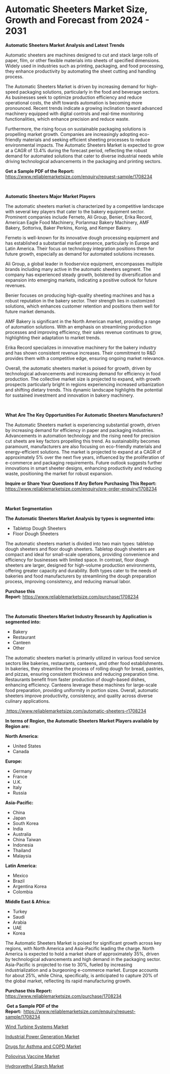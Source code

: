 <p><h1>Automatic Sheeters Market Size, Growth and Forecast from 2024 - 2031</h1></p><p><strong>Automatic Sheeters Market Analysis and Latest Trends</strong></p>
<p><p>Automatic sheeters are machines designed to cut and stack large rolls of paper, film, or other flexible materials into sheets of specified dimensions. Widely used in industries such as printing, packaging, and food processing, they enhance productivity by automating the sheet cutting and handling process. </p><p>The Automatic Sheeters Market is driven by increasing demand for high-speed packaging solutions, particularly in the food and beverage sectors. As businesses seek to optimize production efficiency and reduce operational costs, the shift towards automation is becoming more pronounced. Recent trends indicate a growing inclination toward advanced machinery equipped with digital controls and real-time monitoring functionalities, which enhance precision and reduce waste.</p><p>Furthermore, the rising focus on sustainable packaging solutions is propelling market growth. Companies are increasingly adopting eco-friendly materials and seeking efficient sheeting processes to reduce environmental impacts. The Automatic Sheeters Market is expected to grow at a CAGR of 13.4% during the forecast period, reflecting the robust demand for automated solutions that cater to diverse industrial needs while driving technological advancements in the packaging and printing sectors.</p></p>
<p><strong>Get a Sample PDF of the Report:&nbsp;</strong> <a href="https://www.reliablemarketsize.com/enquiry/request-sample/1708234?utm_campaign=1169&utm_medium=2&utm_source=Github&utm_content=ia&utm_term=07102024&utm_id=automatic-sheeters">https://www.reliablemarketsize.com/enquiry/request-sample/1708234</a></p>
<p>&nbsp;</p>
<p><strong>Automatic Sheeters Major Market Players</strong></p>
<p><p>The automatic sheeters market is characterized by a competitive landscape with several key players that cater to the bakery equipment sector. Prominent companies include Ferneto, Ali Group, Benier, Erika Record, American Eagle Food Machinery, Porlanmaz Bakery Machinery, AMF Bakery, Sottoriva, Baker Perkins, Konig, and Kemper Bakery.</p><p>Ferneto is well-known for its innovative dough processing equipment and has established a substantial market presence, particularly in Europe and Latin America. Their focus on technology integration positions them for future growth, especially as demand for automated solutions increases.</p><p>Ali Group, a global leader in foodservice equipment, encompasses multiple brands including many active in the automatic sheeters segment. The company has experienced steady growth, bolstered by diversification and expansion into emerging markets, indicating a positive outlook for future revenues.</p><p>Benier focuses on producing high-quality sheeting machines and has a robust reputation in the bakery sector. Their strength lies in customized solutions, which enhances customer retention and positions them well for future market demands.</p><p>AMF Bakery is significant in the North American market, providing a range of automation solutions. With an emphasis on streamlining production processes and improving efficiency, their sales revenue continues to grow, highlighting their adaptation to market trends.</p><p>Erika Record specializes in innovative machinery for the bakery industry and has shown consistent revenue increases. Their commitment to R&D provides them with a competitive edge, ensuring ongoing market relevance.</p><p>Overall, the automatic sheeters market is poised for growth, driven by technological advancements and increasing demand for efficiency in food production. The collective market size is projected to expand, with growth prospects particularly bright in regions experiencing increased urbanization and shifting dietary trends. This dynamic landscape highlights the potential for sustained investment and innovation in bakery machinery.</p></p>
<p>&nbsp;</p>
<p><strong>What Are The Key Opportunities For Automatic Sheeters Manufacturers?</strong></p>
<p><p>The Automatic Sheeters market is experiencing substantial growth, driven by increasing demand for efficiency in paper and packaging industries. Advancements in automation technology and the rising need for precision cut sheets are key factors propelling this trend. As sustainability becomes paramount, manufacturers are also focusing on eco-friendly materials and energy-efficient solutions. The market is projected to expand at a CAGR of approximately 5% over the next five years, influenced by the proliferation of e-commerce and packaging requirements. Future outlook suggests further innovations in smart sheeter designs, enhancing productivity and reducing waste, positioning the market for robust expansion.</p></p>
<p><strong>Inquire or Share Your Questions If Any Before Purchasing This Report:</strong> <a href="https://www.reliablemarketsize.com/enquiry/pre-order-enquiry/1708234?utm_campaign=1169&utm_medium=2&utm_source=Github&utm_content=ia&utm_term=07102024&utm_id=automatic-sheeters">https://www.reliablemarketsize.com/enquiry/pre-order-enquiry/1708234</a></p>
<p>&nbsp;</p>
<p><strong>Market Segmentation</strong></p>
<p><strong>The Automatic Sheeters Market Analysis by types is segmented into:</strong></p>
<p><ul><li>Tabletop Dough Sheeters</li><li>Floor Dough Sheeters</li></ul></p>
<p><p>The automatic sheeters market is divided into two main types: tabletop dough sheeters and floor dough sheeters. Tabletop dough sheeters are compact and ideal for small-scale operations, providing convenience and efficiency for businesses with limited space. In contrast, floor dough sheeters are larger, designed for high-volume production environments, offering greater capacity and durability. Both types cater to the needs of bakeries and food manufacturers by streamlining the dough preparation process, improving consistency, and reducing manual labor.</p></p>
<p><strong>Purchase this Report:&nbsp;</strong><a href="https://www.reliablemarketsize.com/purchase/1708234?utm_campaign=1169&utm_medium=2&utm_source=Github&utm_content=ia&utm_term=07102024&utm_id=automatic-sheeters">https://www.reliablemarketsize.com/purchase/1708234</a></p>
<p>&nbsp;</p>
<p><strong>The Automatic Sheeters Market Industry Research by Application is segmented into:</strong></p>
<p><ul><li>Bakery</li><li>Restaurant</li><li>Canteen</li><li>Other</li></ul></p>
<p><p>The automatic sheeters market is primarily utilized in various food service sectors like bakeries, restaurants, canteens, and other food establishments. In bakeries, they streamline the process of rolling dough for bread, pastries, and pizzas, ensuring consistent thickness and reducing preparation time. Restaurants benefit from faster production of dough-based dishes, enhancing efficiency. Canteens leverage these machines for large-scale food preparation, providing uniformity in portion sizes. Overall, automatic sheeters improve productivity, consistency, and quality across diverse culinary applications.</p></p>
<p><a href="https://www.reliablemarketsize.com/automatic-sheeters-r1708234?utm_campaign=1169&utm_medium=2&utm_source=Github&utm_content=ia&utm_term=07102024&utm_id=automatic-sheeters">&nbsp;https://www.reliablemarketsize.com/automatic-sheeters-r1708234</a></p>
<p><strong>In terms of Region, the Automatic Sheeters Market Players available by Region are:</strong></p>
<p>
    <p> <strong> North America: </strong>
        <ul>
            <li>United States</li>
            <li>Canada</li>
        </ul>
        </p> 
    <p> <strong> Europe: </strong>
        <ul>
            <li>Germany</li>
            <li>France</li>
            <li>U.K.</li>
            <li>Italy</li>
            <li>Russia</li>
        </ul>
        </p> 
    <p> <strong> Asia-Pacific: </strong>
        <ul>
            <li>China</li>
            <li>Japan</li>
            <li>South Korea</li>
            <li>India</li>
            <li>Australia</li>
            <li>China Taiwan</li>
            <li>Indonesia</li>
            <li>Thailand</li>
            <li>Malaysia</li>
        </ul>
        </p> 
    <p> <strong> Latin America: </strong>
        <ul>
            <li>Mexico</li>
            <li>Brazil</li>
            <li>Argentina Korea</li>
            <li>Colombia</li>
        </ul>
        </p> 
    <p> <strong> Middle East & Africa: </strong>
        <ul>
            <li>Turkey</li>
            <li>Saudi</li>
            <li>Arabia</li>
            <li>UAE</li>
            <li>Korea</li>
        </ul>
    </p>
    </p>
<p><p>The Automatic Sheeters Market is poised for significant growth across key regions, with North America and Asia-Pacific leading the charge. North America is expected to hold a market share of approximately 35%, driven by technological advancements and high demand in the packaging sector. Asia-Pacific is projected to rise to 30%, fueled by increasing industrialization and a burgeoning e-commerce market. Europe accounts for about 25%, while China, specifically, is anticipated to capture 20% of the global market, reflecting its rapid manufacturing growth.</p></p>
<p><strong>Purchase this Report: </strong><a href="https://www.reliablemarketsize.com/purchase/1708234?utm_campaign=1169&utm_medium=2&utm_source=Github&utm_content=ia&utm_term=07102024&utm_id=automatic-sheeters">https://www.reliablemarketsize.com/purchase/1708234</a></p>
<p>&nbsp;<strong>Get a Sample PDF of the Report:&nbsp;&nbsp;</strong><a href="https://www.reliablemarketsize.com/enquiry/request-sample/1708234?utm_campaign=1169&utm_medium=2&utm_source=Github&utm_content=ia&utm_term=07102024&utm_id=automatic-sheeters">https://www.reliablemarketsize.com/enquiry/request-sample/1708234</a></p>
<p><strong></strong></p>
<p><p><a href="https://issuu.com/reportprime-2/docs/wind-turbine-systems-market-size-20_ddd31c599518ef?utm_campaign=1169&utm_medium=2&utm_source=Github&utm_content=ia&utm_term=07102024&utm_id=automatic-sheeters">Wind Turbine Systems Market</a></p><p><a href="https://issuu.com/reportprime-2/docs/industrial-power-generation-market-_f5f019ef777a95?utm_campaign=1169&utm_medium=2&utm_source=Github&utm_content=ia&utm_term=07102024&utm_id=automatic-sheeters">Industrial Power Generation Market</a></p><p><a href="https://www.linkedin.com/pulse/global-perspectives-drugs-asthma-copd-market-trends-forecast-exnzf?utm_campaign=1169&utm_medium=2&utm_source=Github&utm_content=ia&utm_term=07102024&utm_id=automatic-sheeters">Drugs for Asthma and COPD Market</a></p><p><a href="https://www.linkedin.com/pulse/future-innovation-global-poliovirus-vaccine-market-growth-sbmwf?utm_campaign=1169&utm_medium=2&utm_source=Github&utm_content=ia&utm_term=07102024&utm_id=automatic-sheeters">Poliovirus Vaccine Market</a></p><p><a href="https://www.linkedin.com/pulse/hydroxyethyl-starch-market-matrix-applications-hospitalmedical-zhuaf?utm_campaign=1169&utm_medium=2&utm_source=Github&utm_content=ia&utm_term=07102024&utm_id=automatic-sheeters">Hydroxyethyl Starch Market</a></p></p>